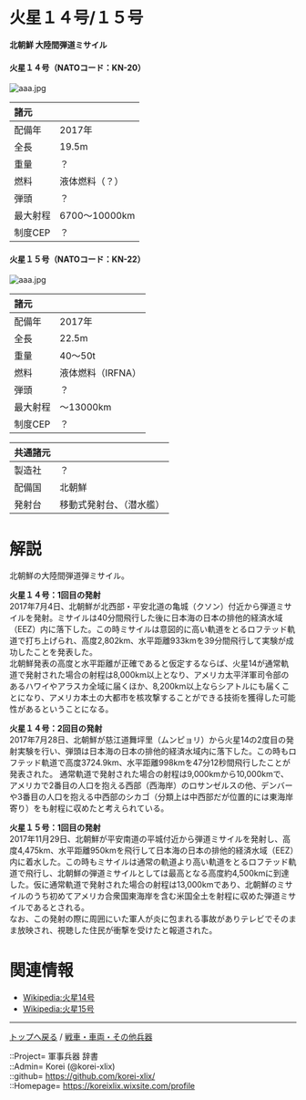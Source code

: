 # 火星１４号/１５号
**北朝鮮 大陸間弾道ミサイル**


#### 火星１４号（NATOコード：KN-20）
![aaa.jpg](https://bn02pap001files.storage.live.com/y4mn4gNetTlL-SB-ob_e9g2kVL88SHQJ3s3G4VGJir4HaKpv7T3lBEug1vPY3EUPnosbKTh5gnVxkzmIn8ojsWSFe6nR2MylFvEsoMNwCXRP9aQrburt0WOXQ82z6AiDDCmqIR43dWnMUWqKfTE1ZdCSpMDwIOAowpsvu5i-15g_--VdtJAzNEChIKhqt8L3L0t?width=640&height=480&cropmode=none)  
  
|諸元  |  |
|:--|:--|
|配備年  |2017年  |
|全長    |19.5m  |
|重量    |？  |
|燃料    |液体燃料（？）  |
|弾頭    |？  |
|最大射程  |6700～10000km  |
|制度CEP  |？  |


#### 火星１５号（NATOコード：KN-22）
![aaa.jpg](https://bn02pap001files.storage.live.com/y4m6LnO_KZLjRUtyiTv7kxUCKeOOOMmLqb0rK8PM8jQGlsw4_HYLHsvWO0wlKcYdqwMJiDJYZQ8ZFNOQo7Pa7NGvuNF9ZQQcg7Pvpa4NVNnv44_diGupNQdn6JaRxday6hoOSos3z4brwf95a3jwPGRP7F47pbfW84xZ-mo3nofr4V7HwXAORH48XoCVkBROIOD?width=640&height=3258&cropmode=none)  
  
|諸元  |  |
|:--|:--|
|配備年  |2017年  |
|全長    |22.5m  |
|重量    |40～50t  |
|燃料    |液体燃料（IRFNA）  |
|弾頭    |？  |
|最大射程  |～13000km  |
|制度CEP  |？  |


|共通諸元  |  |
|:--|:--|
|製造社  |？  |
|配備国  |北朝鮮  |
|発射台  |移動式発射台、（潜水艦）  |




# 解説
北朝鮮の大陸間弾道弾ミサイル。  
  
**火星１４号：1回目の発射**  
2017年7月4日、北朝鮮が北西部・平安北道の亀城（クソン）付近から弾道ミサイルを発射。ミサイルは40分間飛行した後に日本海の日本の排他的経済水域（EEZ）内に落下した。この時ミサイルは意図的に高い軌道をとるロフテッド軌道で打ち上げられ、高度2,802km、水平距離933kmを39分間飛行して実験が成功したことを発表した。  
北朝鮮発表の高度と水平距離が正確であると仮定するならば、火星14が通常軌道で発射された場合の射程は8,000km以上となり、アメリカ太平洋軍司令部のあるハワイやアラスカ全域に届くほか、8,200km以上ならシアトルにも届くことになり、アメリカ本土の大都市を核攻撃することができる技術を獲得した可能性があるということになる。  
  
**火星１４号：2回目の発射**  
2017年7月28日、北朝鮮が慈江道舞坪里（ムンピョリ）から火星14の2度目の発射実験を行い、弾頭は日本海の日本の排他的経済水域内に落下した。この時もロフテッド軌道で高度3724.9km、水平距離998kmを47分12秒間飛行したことが発表された。
通常軌道で発射された場合の射程は9,000kmから10,000kmで、アメリカで2番目の人口を抱える西部（西海岸）のロサンゼルスの他、デンバーや3番目の人口を抱える中西部のシカゴ（分類上は中西部だが位置的には東海岸寄り）をも射程に収めたと考えられている。  
  
**火星１５号：1回目の発射**  
2017年11月29日、北朝鮮が平安南道の平城付近から弾道ミサイルを発射し、高度4,475km、水平距離950kmを飛行して日本海の日本の排他的経済水域（EEZ）内に着水した。この時もミサイルは通常の軌道より高い軌道をとるロフテッド軌道で飛行し、北朝鮮の弾道ミサイルとしては最高となる高度約4,500kmに到達した。仮に通常軌道で発射された場合の射程は13,000kmであり、北朝鮮のミサイルのうち初めてアメリカ合衆国東海岸を含む米国全土を射程に収めた弾道ミサイルであるとされる。  
なお、この発射の際に周囲にいた軍人が炎に包まれる事故がありテレビでそのまま放映され、視聴した住民が衝撃を受けたと報道された。  



# 関連情報
* [Wikipedia:火星14号](https://ja.wikipedia.org/wiki/%E7%81%AB%E6%98%9F14)
* [Wikipedia:火星15号](https://ja.wikipedia.org/wiki/%E7%81%AB%E6%98%9F15)


***
[トップへ戻る](/readme.md) / [戦車・車両・その他兵器](/ground/readme.md)  
  
::Project= 軍事兵器 辞書  
::Admin= Korei (@korei-xlix)  
::github= https://github.com/korei-xlix/  
::Homepage= https://koreixlix.wixsite.com/profile  
